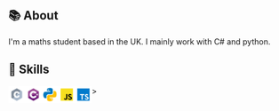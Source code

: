 ## 📚 About

I'm a maths student based in the UK. I mainly work with C# and python.

## 💼 Skills

<img align="left" width="30px" src="./assets/c.svg">
<img align="left" width="30px" src="./assets/cs.svg">
<img align="left" width="30px" src="./assets/python.svg">
<img align="left" width="30px" src="./assets/javascript.svg">
<img align="left" width="30px" src="./assets/typescript.svg">>
